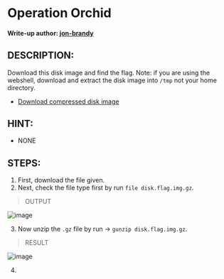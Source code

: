 # Operation Orchid
#### Write-up author: [jon-brandy](https://github.com/jon-brandy)
## DESCRIPTION:
Download this disk image and find the flag. Note: if you are using the webshell, download and extract the disk image into `/tmp` not your home directory.
- [Download compressed disk image](https://artifacts.picoctf.net/c/238/disk.flag.img.gz)
## HINT:
- NONE
## STEPS:
1. First, download the file given.
2. Next, check the file type first by run `file disk.flag.img.gz`.

> OUTPUT

![image](https://user-images.githubusercontent.com/70703371/182151554-4ca60849-443e-42cb-b653-f8ebc0a7b775.png)

3. Now unzip the `.gz` file by run -> `gunzip disk.flag.img.gz`.

> RESULT

![image](https://user-images.githubusercontent.com/70703371/182151830-27037413-10ff-46af-8cea-4b8424e8c625.png)

4. 
